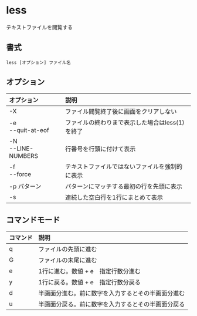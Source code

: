 # less

テキストファイルを閲覧する

## 書式

```
less [オプション] ファイル名
```

## オプション

|オプション|説明|
|:--|:--|
|-X|ファイル閲覧終了後に画面をクリアしない|
|-e<br> --quit-at-eof|ファイルの終わりまで表示した場合はless(1)を終了|
|-N<br> --LINE-NUMBERS|行番号を行頭に付けて表示|
|-f<br> --force|テキストファイルではないファイルを強制的に表示|
|-p パターン|パターンにマッチする最初の行を先頭に表示|
|-s|連続した空白行を1行にまとめて表示|


## コマンドモード

|コマンド|説明|
|:--|:--|
|q|ファイルの先頭に進む|
|G|ファイルの末尾に進む|
|e|1行に進む。数値 + e　指定行数分進む|
|y|1行に戻る。数値 + e　指定行数分戻る|
|d|半画面分進む。前に数字を入力するとその半画面分進む|
|u|半画面分戻る。前に数字を入力するとその半画面分戻る|
